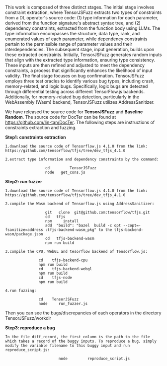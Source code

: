 This work is composed of three distinct stages. The initial stage involves constraint extraction, where TensorJSFuzz extracts two types of constraints from a DL operator's source code: (1) type information for each parameter, derived from the function signature's abstract syntax tree, and (2) dependency constraints, extracted from the function body using LLMs. The type information encompasses the structure, data type, rank, and enumerated values of each parameter, while dependency constraints pertain to the permissible range of parameter values and their interdependencies.
The subsequent stage, input generation, builds upon these extracted constraints. Initially, TensorJSFuzz generates random inputs that align with the extracted type information, ensuring type consistency. These inputs are then refined and adjusted to meet the dependency constraints, a process that significantly enhances the likelihood of input validity.
The final stage focuses on bug confirmation. TensorJSFuzz employs three test oracles to identify various bug types, including crash, memory-related, and logic bugs. Specifically, logic bugs are detected through differential testing across different TensorFlow.js backends. Additionally, for memory-related bug detection, particularly in the WebAssembly (Wasm) backend, TensorJSFuzz utilizes AddressSanitizer.

We have released the source code for **TensorJSFuzz** and **Baseline Random**. The source code for DocTer can be found at https://github.com/lin-tan/DocTer. The following steps are instructions of constraints extraction and fuzzing.

**Step1: constraints extraction**  

    1.download the source code of Tensorflow.js 4.1.0 from the link: https://github.com/tensorflow/tfjs/tree/dev_tfjs_4.1.0  

    2.extract type information and dependency constraints by the command:
                 
```
                  cd         TensorJSFuzz
                  node   get_cons.js
```  

**Step2: run fuzzer**  

    1.download the source code of Tensorflow.js 4.1.0 from the link: https://github.com/tensorflow/tfjs/tree/dev_tfjs_4.1.0  

    2.compile the Wasm backend of Tensorflow.js using AddressSanitizer:

```
                  git   clone  git@github.com:tensorflow/tfjs.git
                  cd   tfjs
                  npm     install
                  add  "build": "bazel  build -c opt --copt=-fsanitize=address :tfjs-backend-wasm_pkg" to the tfjs-backend-wasm/package.json
                  cd   tfjs-backend-wasm
                  npm run build
```

    3.compile the CPU, WebGL and tesorflow backend of Tensorflow.js:

```
               cd    tfjs-backend-cpu
               npm run build
               cd    tfjs-backend-webgl
               npm run build
               cd    tfjs-node
               npm run build
```   
    4.run fuzzing:
    
```
               cd    TensorJSFuzz
               node     run_fuzzer.js
```   
 Then you can see the bugs/discrepancies of each operators in the  directory  TensorJSFuzz/workdir

**Step3: reproduce a bug**

    In the file diff_record, the first column is the path to the file which takes a record of the buggy inputs. To reproduce a bug, simply modify the variable filename to this buggy input and run reproduce_script.js:

```
                        node         reproduce_script.js
```
